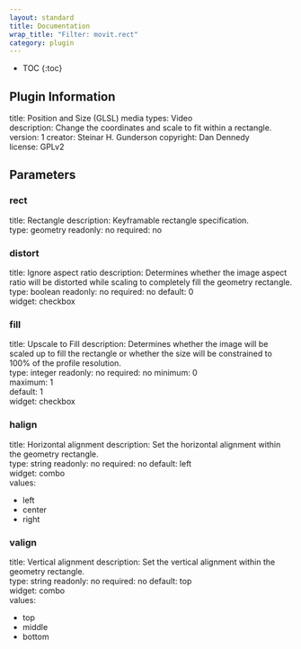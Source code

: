 ```yaml
---
layout: standard
title: Documentation
wrap_title: "Filter: movit.rect"
category: plugin
---
```

* TOC
{:toc}

## Plugin Information

title: Position and Size (GLSL)
media types:
Video  
description: Change the coordinates and scale to fit within a rectangle.
version: 1
creator: Steinar H. Gunderson
copyright: Dan Dennedy  
license: GPLv2  

## Parameters

### rect

title: Rectangle  description:
Keyframable rectangle specification.  
type: geometry
readonly: no
required: no

### distort

title: Ignore aspect ratio  description:
Determines whether the image aspect ratio will be distorted while scaling to completely fill the geometry rectangle.  
type: boolean
readonly: no
required: no
default: 0  
widget: checkbox  

### fill

title: Upscale to Fill  description:
Determines whether the image will be scaled up to fill the rectangle or whether the size will be constrained to 100% of the profile resolution.  
type: integer
readonly: no
required: no
minimum: 0  
maximum: 1  
default: 1  
widget: checkbox  

### halign

title: Horizontal alignment  description:
Set the horizontal alignment within the geometry rectangle.  
type: string
readonly: no
required: no
default: left  
widget: combo  
values:
* left
* center
* right

### valign

title: Vertical alignment  description:
Set the vertical alignment within the geometry rectangle.  
type: string
readonly: no
required: no
default: top  
widget: combo  
values:
* top
* middle
* bottom

